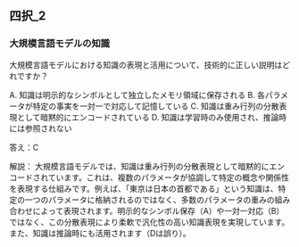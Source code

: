 ## 四択_2
### 大規模言語モデルの知識
大規模言語モデルにおける知識の表現と活用について、技術的に正しい説明はどれですか？

A. 知識は明示的なシンボルとして独立したメモリ領域に保存される
B. 各パラメータが特定の事実を一対一で対応して記憶している
C. 知識は重み行列の分散表現として暗黙的にエンコードされている
D. 知識は学習時のみ使用され、推論時には参照されない

答え：C

解説：
大規模言語モデルでは、知識は重み行列の分散表現として暗黙的にエンコードされています。これは、複数のパラメータが協調して特定の概念や関係性を表現する仕組みです。例えば、「東京は日本の首都である」という知識は、特定の一つのパラメータに格納されるのではなく、多数のパラメータの重みの組み合わせによって表現されます。明示的なシンボル保存（A）や一対一対応（B）ではなく、この分散表現により柔軟で汎化性の高い知識表現を実現しています。また、知識は推論時にも活用されます（Dは誤り）。 